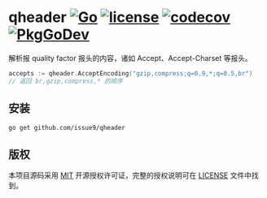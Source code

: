 qheader
[![Go](https://github.com/issue9/qheader/workflows/Go/badge.svg)](https://github.com/issue9/qheader/actions?query=workflow%3AGo)
[![license](https://img.shields.io/badge/license-MIT-brightgreen.svg?style=flat)](https://opensource.org/licenses/MIT)
[![codecov](https://codecov.io/gh/issue9/qheader/branch/master/graph/badge.svg)](https://codecov.io/gh/issue9/qheader)
[![PkgGoDev](https://pkg.go.dev/badge/github.com/issue9/qheader)](https://pkg.go.dev/github.com/issue9/qheader)
======

解析报 quality factor 报头的内容，诸如 Accept、Accept-Charset 等报头。

```go
accepts := qheader.AcceptEncoding("gzip,compress;q=0.9,*;q=0.5,br")
// 返回 br,gzip,compress,* 的顺序
```

安装
----

```shell
go get github.com/issue9/qheader
```

版权
----

本项目源码采用 [MIT](https://opensource.org/licenses/MIT) 开源授权许可证，完整的授权说明可在 [LICENSE](LICENSE) 文件中找到。
